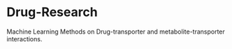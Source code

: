 # Drug-Research
Machine Learning Methods on Drug-transporter and metabolite-transporter interactions.
